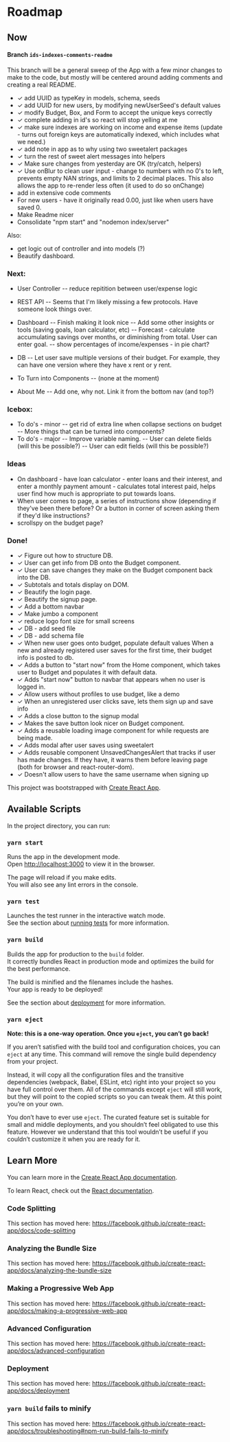 # Roadmap

## Now
#### Branch `ids-indexes-comments-readme`
This branch will be a general sweep of the App with a few minor changes to make to the code, but mostly will be centered around adding comments and creating a real README.

- ✓ add UUID as typeKey in models, schema, seeds
- ✓ add UUID for new users, by modifying newUserSeed's default values
- ✓ modify Budget, Box, and Form to accept the unique keys correctly
- ✓ complete adding in id's so react will stop yelling at me
- ✓ make sure indexes are working on income and expense items (update - turns out foreign keys are automatically indexed, which includes what we need.)
- ✓ add note in app as to why using two sweetalert packages
- ✓ turn the rest of sweet alert messages into helpers
- ✓ Make sure changes from yesterday are OK (try/catch, helpers)
- ✓ Use onBlur to clean user input - change to numbers with no 0's to left, prevents empty NAN strings, and limits to 2 decimal places.  This also allows the app to re-render less often (it used to do so onChange)
- add in extensive code comments
- For new users - have it originally read 0.00, just like when users have saved 0.
- Make Readme nicer
- Consolidate "npm start" and "nodemon index/server"



Also:
- get logic out of controller and into models (?)
- Beautify dashboard.

### Next:
- User Controller
-- reduce repitition between user/expense logic

- REST API
-- Seems that I'm likely missing a few protocols.  Have someone look things over.

- Dashboard
-- Finish making it look nice
-- Add some other insights or tools (saving goals, loan calculator, etc)
-- Forecast - calculate accumulating savings over months, or diminishing from total.  User can enter goal.
-- show percentages of income/expenses - in pie chart?

- DB
-- Let user save multiple versions of their budget.  For example, they can have one version where they have x rent or y rent.

- To Turn into Components
-- (none at the moment)

- About Me
-- Add one, why not.  Link it from the bottom nav (and top?)



### Icebox:
- To do's - minor
-- get rid of extra line when collapse sections on budget
-- More things that can be turned into components?
- To do's - major
-- Improve variable naming.
-- User can delete fields (will this be possible?)
-- User can edit fields (will this be possible?)



### Ideas
- On dashboard - have loan calculator - enter loans and their interest, and enter a monthly payment amount - calculates total interest paid, helps user find how much is appropriate to put towards loans.
- When user comes to page, a series of instructions show (depending if they've been there before?  Or a button in corner of screen asking them if they'd like instructions?
- scrollspy on the budget page?

### Done!
- ✓ Figure out how to structure DB.
- ✓ User can get info from DB onto the Budget component.
- ✓ User can save changes they make on the Budget component back into the DB.
- ✓ Subtotals and totals display on DOM.
- ✓ Beautify the login page.
- ✓ Beautify the signup page.
- ✓ Add a bottom navbar
- ✓ Make jumbo a component
- ✓ reduce logo font size for small screens
- ✓ DB - add seed file
- ✓ DB - add schema file
- ✓ When new user goes onto budget, populate default values
 When a new and already registered user saves for the first time, their budget info is posted to db.
- ✓ Adds a button to "start now" from the Home component, which takes user to Budget and populates it with default data.
- ✓ Adds "start now" button to navbar that appears when no user is logged in.
- ✓ Allow users without profiles to use budget, like a demo
- ✓ When an unregistered user clicks save, lets them sign up and save info
- ✓ Adds a close button to the signup modal
- ✓ Makes the save button look nicer on Budget component.
- ✓ Adds a reusable loading image component for while requests are being made.
- ✓ Adds modal after user saves using sweetalert
- ✓ Adds reusable component UnsavedChangesAlert that tracks if user has made changes. If they have, it warns them before leaving page (both for browser and react-router-dom).
- ✓ Doesn't allow users to have the same username when signing up



This project was bootstrapped with [Create React App](https://github.com/facebook/create-react-app).

## Available Scripts

In the project directory, you can run:

### `yarn start`

Runs the app in the development mode.<br />
Open [http://localhost:3000](http://localhost:3000) to view it in the browser.

The page will reload if you make edits.<br />
You will also see any lint errors in the console.

### `yarn test`

Launches the test runner in the interactive watch mode.<br />
See the section about [running tests](https://facebook.github.io/create-react-app/docs/running-tests) for more information.

### `yarn build`

Builds the app for production to the `build` folder.<br />
It correctly bundles React in production mode and optimizes the build for the best performance.

The build is minified and the filenames include the hashes.<br />
Your app is ready to be deployed!

See the section about [deployment](https://facebook.github.io/create-react-app/docs/deployment) for more information.

### `yarn eject`

**Note: this is a one-way operation. Once you `eject`, you can’t go back!**

If you aren’t satisfied with the build tool and configuration choices, you can `eject` at any time. This command will remove the single build dependency from your project.

Instead, it will copy all the configuration files and the transitive dependencies (webpack, Babel, ESLint, etc) right into your project so you have full control over them. All of the commands except `eject` will still work, but they will point to the copied scripts so you can tweak them. At this point you’re on your own.

You don’t have to ever use `eject`. The curated feature set is suitable for small and middle deployments, and you shouldn’t feel obligated to use this feature. However we understand that this tool wouldn’t be useful if you couldn’t customize it when you are ready for it.

## Learn More

You can learn more in the [Create React App documentation](https://facebook.github.io/create-react-app/docs/getting-started).

To learn React, check out the [React documentation](https://reactjs.org/).

### Code Splitting

This section has moved here: https://facebook.github.io/create-react-app/docs/code-splitting

### Analyzing the Bundle Size

This section has moved here: https://facebook.github.io/create-react-app/docs/analyzing-the-bundle-size

### Making a Progressive Web App

This section has moved here: https://facebook.github.io/create-react-app/docs/making-a-progressive-web-app

### Advanced Configuration

This section has moved here: https://facebook.github.io/create-react-app/docs/advanced-configuration

### Deployment

This section has moved here: https://facebook.github.io/create-react-app/docs/deployment

### `yarn build` fails to minify

This section has moved here: https://facebook.github.io/create-react-app/docs/troubleshooting#npm-run-build-fails-to-minify
